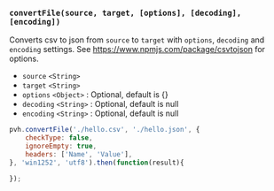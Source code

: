 ### ``convertFile(source, target, [options], [decoding], [encoding])``
Converts csv to json from ``source`` to ``target`` with ``options``, ``decoding`` and ``encoding`` settings.
See https://www.npmjs.com/package/csvtojson for options.
- `source` `<String>`
- `target` `<String>`
- `options` `<Object>` : Optional, default is {}
- `decoding` `<String>` : Optional, default is null
- `encoding` `<String>` : Optional, default is null

```js
pvh.convertFile('./hello.csv', './hello.json', {
    checkType: false,
    ignoreEmpty: true,
    headers: ['Name', 'Value'],
}, 'win1252', 'utf8').then(function(result){

});
```